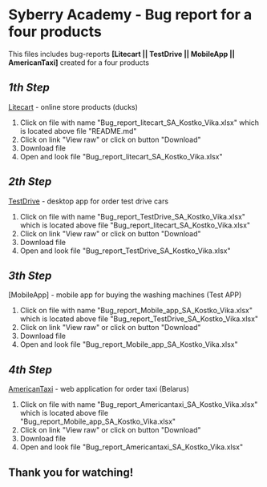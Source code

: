 # Syberry Academy - Bug report for a four products

This files includes bug-reports **[Litecart || TestDrive || MobileApp || AmericanTaxi]** created for a four products 

## *1th Step* ## 

[Litecart](https://litecart.stqa.ru/en/) - online store products (ducks) 

1) Click on file with name "Bug_report_litecart_SA_Kostko_Vika.xlsx" which is located above file "README.md"
2) Click on link "View raw" or click on button "Download"
3) Download file
4) Open and look file "Bug_report_litecart_SA_Kostko_Vika.xlsx"

## *2th Step* ##

[TestDrive](https://testdrive.andersenlab.com/) - desktop app for order test drive cars

1) Click on file with name "Bug_report_TestDrive_SA_Kostko_Vika.xlsx" which is located above file "Bug_report_litecart_SA_Kostko_Vika.xlsx"
2) Click on link "View raw" or click on button "Download"
3) Download file
4) Open and look file "Bug_report_TestDrive_SA_Kostko_Vika.xlsx"

## *3th Step* ##

[MobileApp] - mobile app for buying the washing machines (Test APP)

1) Click on file with name "Bug_report_Mobile_app_SA_Kostko_Vika.xlsx" which is located above file "Bug_report_TestDrive_SA_Kostko_Vika.xlsx"
2) Click on link "View raw" or click on button "Download"
3) Download file
4) Open and look file "Bug_report_Mobile_app_SA_Kostko_Vika.xlsx"

## *4th Step* ##

[AmericanTaxi](https://americantaxi.andersenlab.com/americantaxi/login.php) - web application for order taxi (Belarus)

1) Click on file with name "Bug_report_Americantaxi_SA_Kostko_Vika.xlsx" which is located above file "Bug_report_Mobile_app_SA_Kostko_Vika.xlsx"
2) Click on link "View raw" or click on button "Download"
3) Download file
4) Open and look file "Bug_report_Americantaxi_SA_Kostko_Vika.xlsx"

## Thank you for watching! ##

